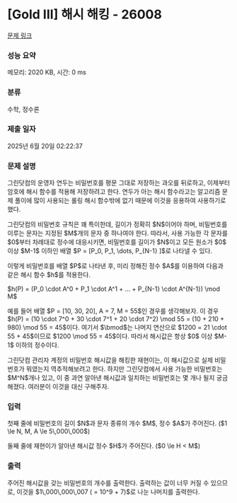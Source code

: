 # [Gold III] 해시 해킹 - 26008 

[문제 링크](https://www.acmicpc.net/problem/26008) 

### 성능 요약

메모리: 2020 KB, 시간: 0 ms

### 분류

수학, 정수론

### 제출 일자

2025년 6월 20일 02:22:37

### 문제 설명

<p>그린닷컴의 운영자 연두는 비밀번호를 평문 그대로 저장하는 과오를 뒤로하고, 이제부터 암호에 해시 함수를 적용해 저장하려고 한다. 연두가 아는 해시 함수라고는 알고리즘 문제 풀이에 많이 사용되는 롤링 해시 함수밖에 없기 때문에 이것을 응용하여 사용하기로 했다.</p>

<p>그린닷컴의 비밀번호 규칙은 꽤 특이한데, 길이가 정확히 $N$이어야 하며, 비밀번호를 이루는 문자는 지정된 $M$개의 문자 중 하나여야 한다. 따라서, 사용 가능한 각 문자를 $0$부터 차례대로 정수에 대응시키면, 비밀번호를 길이가 $N$이고 모든 원소가 $0$ 이상 $M-1$ 이하인 배열 $P = [P_0, P_1, \dots, P_{N-1} ]$로 나타낼 수 있다.</p>

<p>이렇게 비밀번호를 배열 $P$로 나타낸 후, 미리 정해진 정수 $A$를 이용하여 다음과 같은 해시 함수 $h$를 적용한다.</p>

<p>$h(P) = (P_0 \cdot A^0 + P_1 \cdot A^1 + ... + P_{N-1} \cdot A^{N-1}) \mod M$</p>

<p>예를 들어 배열 $P = [10, 30, 20], A = 7, M = 55$인 경우를 생각해보자. 이 경우 $h(P) = (10 \cdot 7^0 + 30 \cdot 7^1 + 20 \cdot 7^2) \mod 55 = (10 + 210 + 980) \mod 55 = 45$이다. 여기서 $\bmod$는 나머지 연산으로 $1200 = 21 \cdot 55 + 45$이므로 $1200 \mod 55 = 45$이다. 따라서 해시값은 항상 $0$ 이상 $M-1$ 이하의 정수이다.</p>

<p>그린닷컴 관리자 계정의 비밀번호 해시값을 해킹한 재현이는, 이 해시값으로 실제 비밀번호가 뭐였는지 역추적해보려고 한다. 하지만 그린닷컴에서 사용 가능한 비밀번호는 $M^N$개나 있고, 이 중 과연 알아낸 해시값과 일치하는 비밀번호는 몇 개나 될지 궁금해졌다. 여러분이 이것을 대신 구해주자.</p>

### 입력 

 <p>첫째 줄에 비밀번호의 길이 $N$과 문자 종류의 개수 $M$, 정수 $A$가 주어진다. ($1 \le N, M, A \le 5\,000\,000$)</p>

<p>둘째 줄에 재현이가 알아낸 해시값 정수 $H$가 주어진다. ($0 \le H < M$)</p>

### 출력 

 <p>주어진 해시값을 갖는 비밀번호의 개수를 출력한다. 출력하는 값이 너무 커질 수 있으므로, 이것을 $1\,000\,000\,007 ( = 10^9 + 7)$로 나눈 나머지를 출력한다.</p>

